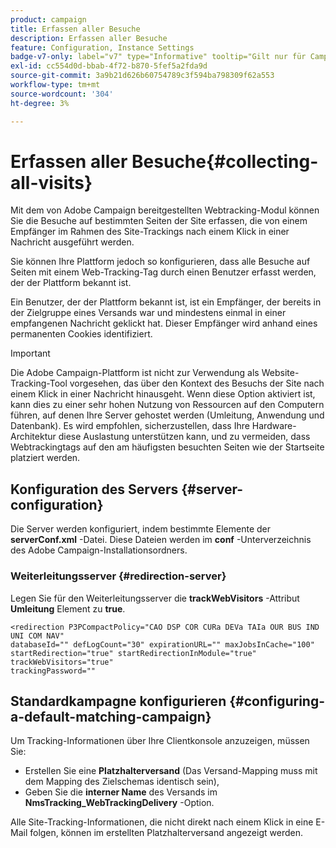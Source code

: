 ```yaml
---
product: campaign
title: Erfassen aller Besuche
description: Erfassen aller Besuche
feature: Configuration, Instance Settings
badge-v7-only: label="v7" type="Informative" tooltip="Gilt nur für Campaign Classic v7"
exl-id: cc554d0d-bbab-4f72-b870-5fef5a2fda9d
source-git-commit: 3a9b21d626b60754789c3f594ba798309f62a553
workflow-type: tm+mt
source-wordcount: '304'
ht-degree: 3%

---
```


# Erfassen aller Besuche{#collecting-all-visits}

Mit dem von Adobe Campaign bereitgestellten Webtracking-Modul können Sie die Besuche auf bestimmten Seiten der Site erfassen, die von einem Empfänger im Rahmen des Site-Trackings nach einem Klick in einer Nachricht ausgeführt werden.

Sie können Ihre Plattform jedoch so konfigurieren, dass alle Besuche auf Seiten mit einem Web-Tracking-Tag durch einen Benutzer erfasst werden, der der Plattform bekannt ist.

Ein Benutzer, der der Plattform bekannt ist, ist ein Empfänger, der bereits in der Zielgruppe eines Versands war und mindestens einmal in einer empfangenen Nachricht geklickt hat. Dieser Empfänger wird anhand eines permanenten Cookies identifiziert.

>[!IMPORTANT]
>
>Die Adobe Campaign-Plattform ist nicht zur Verwendung als Website-Tracking-Tool vorgesehen, das über den Kontext des Besuchs der Site nach einem Klick in einer Nachricht hinausgeht. Wenn diese Option aktiviert ist, kann dies zu einer sehr hohen Nutzung von Ressourcen auf den Computern führen, auf denen Ihre Server gehostet werden (Umleitung, Anwendung und Datenbank). Es wird empfohlen, sicherzustellen, dass Ihre Hardware-Architektur diese Auslastung unterstützen kann, und zu vermeiden, dass Webtrackingtags auf den am häufigsten besuchten Seiten wie der Startseite platziert werden.

## Konfiguration des Servers {#server-configuration}

Die Server werden konfiguriert, indem bestimmte Elemente der **serverConf.xml** -Datei. Diese Dateien werden im **conf** -Unterverzeichnis des Adobe Campaign-Installationsordners.

### Weiterleitungsserver {#redirection-server}

Legen Sie für den Weiterleitungsserver die **trackWebVisitors** -Attribut **Umleitung** Element zu **true**.

```
<redirection P3PCompactPolicy="CAO DSP COR CURa DEVa TAIa OUR BUS IND UNI COM NAV"
databaseId="" defLogCount="30" expirationURL="" maxJobsInCache="100"
startRedirection="true" startRedirectionInModule="true" trackWebVisitors="true"
trackingPassword=""
```

## Standardkampagne konfigurieren {#configuring-a-default-matching-campaign}

Um Tracking-Informationen über Ihre Clientkonsole anzuzeigen, müssen Sie:

* Erstellen Sie eine **Platzhalterversand** (Das Versand-Mapping muss mit dem Mapping des Zielschemas identisch sein),
* Geben Sie die **interner Name** des Versands im **NmsTracking_WebTrackingDelivery** -Option.

Alle Site-Tracking-Informationen, die nicht direkt nach einem Klick in eine E-Mail folgen, können im erstellten Platzhalterversand angezeigt werden.
